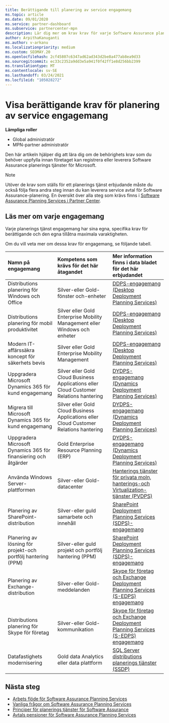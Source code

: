 ```yaml
---
title: Berättigande till planering av service engagemang
ms.topic: article
ms.date: 09/01/2020
ms.service: partner-dashboard
ms.subservice: partnercenter-mpn
description: Lär dig mer om krav krav för varje Software Assurance planerings tjänst engagemang ett företag kanske vill erbjuda till företags kunder.
author: ArpithaKanuganti
ms.author: v-arkanu
ms.localizationpriority: medium
ms.custom: SEOMAY.20
ms.openlocfilehash: 2cf45807c6347ad62ad343d2be8a477ab8ea9d33
ms.sourcegitcommit: ec33c2352a9dd3e5a941f0f42ff1e8d256bb2399
ms.translationtype: MT
ms.contentlocale: sv-SE
ms.lasthandoff: 03/24/2021
ms.locfileid: "105028272"
---
```

# <a name="view-eligibility-requirements-for-planning-services-engagements"></a>Visa berättigande krav för planering av service engagemang

**Lämpliga roller**

- Global administratör
- MPN-partner administratör

Den här artikeln hjälper dig att lära dig om de behörighets krav som du behöver uppfylla innan företaget kan registrera eller leverera Software Assurance planerings tjänster för Microsoft.

>[!NOTE]
> Utöver de krav som ställs för ett planerings tjänst erbjudande måste du också följa flera andra steg innan du kan leverera service avtal för Software Assurance-planering. En översikt över alla steg som krävs finns i [Software Assurance Planning Services i Partner Center](software-assurance-dps.md).

## <a name="learn-more-about-each-engagement"></a>Läs mer om varje engagemang

Varje planerings tjänst engagemang har sina egna, specifika krav för berättigande och den egna tillåtna maximala varaktigheten.

Om du vill veta mer om dessa krav för engagemang, se följande tabell.

| Namn på engagemang | Kompetens som krävs för det här åtagandet | Mer information finns i data bladet för det här erbjudandet |
|:--- |:--- |:--- |
| Distributions planering för Windows och Office  | Silver-eller Gold-fönster och-enheter  |  [DDPS-engagemang (Desktop Deployment Planning Services)](https://go.microsoft.com/fwlink/?linkid=2116072)
| Distributions planering för mobil produktivitet  | Silver eller Gold Enterprise Mobility Management eller Windows och enheter  | [DDPS-engagemang (Desktop Deployment Planning Services)](https://go.microsoft.com/fwlink/?linkid=2116072) |  
| Modern IT-affärssäkra koncept för säkerhets bevis |  Silver eller Gold Enterprise Mobility Management  | [DDPS-engagemang (Desktop Deployment Planning Services)](https://go.microsoft.com/fwlink/?linkid=2116072) |  
| Uppgradera Microsoft Dynamics 365 för kund engagemang  | Silver eller Gold Cloud Business Applications eller Cloud Customer Relations hantering  | [DYDPS-engagemang (Dynamics Deployment Planning Services)](https://go.microsoft.com/fwlink/?linkid=2116073)
| Migrera till Microsoft Dynamics 365 för kund engagemang  | Silver eller Gold Cloud Business Applications eller Cloud Customer Relations hantering  | [DYDPS-engagemang (Dynamics Deployment Planning Services)](https://go.microsoft.com/fwlink/?linkid=2116073)
| Uppgradera Microsoft Dynamics 365 för finansiering och åtgärder  | Gold Enterprise Resource Planning (ERP)  | [DYDPS-engagemang (Dynamics Deployment Planning Services)](https://go.microsoft.com/fwlink/?linkid=2116073)  |
| Använda Windows Server-plattformen | Silver-eller Gold-datacenter | [Hanterings tjänster för privata moln, hanterings-och Virtualization-tjänster (PVDPS)](https://go.microsoft.com/fwlink/?linkid=2115982) |
| Planering av SharePoint-distribution  | Silver-eller guld samarbete och innehåll  | [SharePoint Deployment Planning Services (SDPS)-engagemang](https://go.microsoft.com/fwlink/?linkid=2116074)  |
| Planering av lösning för projekt-och portfölj hantering (PPM)  | Silver-eller guld projekt och portfölj hantering (PPM)  | [SharePoint Deployment Planning Services (SDPS)-engagemang](https://go.microsoft.com/fwlink/?linkid=2116074)  |
| Planering av Exchange-distribution  | Silver-eller Gold-meddelanden  | [Skype för företag och Exchange Deployment Planning Services (S-EDPS) engagemang](https://go.microsoft.com/fwlink/?linkid=2116075)  |
Distributions planering för Skype för företag  | Silver-eller Gold-kommunikation  | [Skype för företag och Exchange Deployment Planning Services (S-EDPS) engagemang](https://go.microsoft.com/fwlink/?linkid=2116075)  |
| Datafastighets modernisering  | Gold data Analytics eller data plattform  | [SQL Server distributions planerings tjänster (SSDP)](https://go.microsoft.com/fwlink/?linkid=2116076)  |

## <a name="next-steps"></a>Nästa steg

- [Arbets flöde för Software Assurance Planning Services](https://go.microsoft.com/fwlink/?linkid=2115983)
- [Vanliga frågor om Software Assurance Planning Services](https://go.microsoft.com/fwlink/?linkid=2116077)
- [Principer för planerings tjänster för Software Assurance](https://go.microsoft.com/fwlink/?linkid=2115984)
- [Avtals pensioner för Software Assurance Planning Services](https://query.prod.cms.rt.microsoft.com/cms/api/am/binary/RE4sln9)
